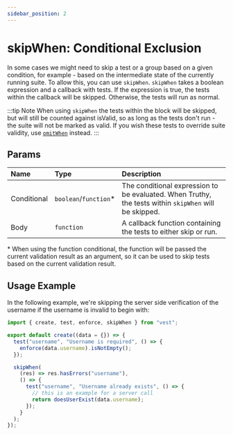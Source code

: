 ```yaml
---
sidebar_position: 2
---
```


# skipWhen: Conditional Exclusion

In some cases we might need to skip a test or a group based on a given condition, for example - based on the intermediate state of the currently running suite. To allow this, you can use `skipWhen`. `skipWhen` takes a boolean expression and a callback with tests.
If the expression is true, the tests within the callback will be skipped. Otherwise, the tests will run as normal.

:::tip Note
When using `skipWhen` the tests within the block will be skipped, but will still be counted against isValid, so as long as the tests don't run - the suite will not be marked as valid. If you wish these tests to override suite validity, use [`omitWhen`](./omitWhen) instead.
:::

## Params

| Name        | Type                   | Description                                                                                           |
| :---------- | :--------------------- | :---------------------------------------------------------------------------------------------------- |
| Conditional | `boolean`/`function`\* | The conditional expression to be evaluated. When Truthy, the tests within `skipWhen` will be skipped. |
| Body        | `function`             | A callback function containing the tests to either skip or run.                                       |

\* When using the function conditional, the function will be passed the current validation result as an argument, so it can be used to skip tests based on the current validation result.

## Usage Example

In the following example, we're skipping the server side verification of the username if the username is invalid to begin with:

```js
import { create, test, enforce, skipWhen } from "vest";

export default create((data = {}) => {
  test("username", "Username is required", () => {
    enforce(data.username).isNotEmpty();
  });

  skipWhen(
    (res) => res.hasErrors("username"),
    () => {
      test("username", "Username already exists", () => {
        // this is an example for a server call
        return doesUserExist(data.username);
      });
    }
  );
});
```
